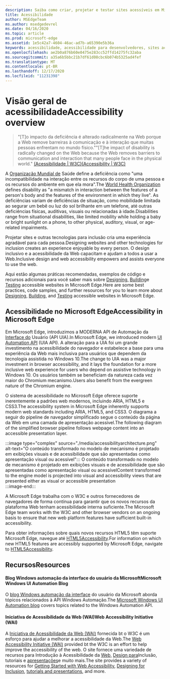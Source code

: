 ```yaml
---
description: Saiba como criar, projetar e testar sites acessíveis em Microsoft Edge.
title: Acessibilidade
author: MSEdgeTeam
ms.author: msedgedevrel
ms.date: 04/16/2020
ms.topic: article
ms.prod: microsoft-edge
ms.assetid: 1e5c42a7-4604-46ac-ad7b-a65390e5b36a
keywords: acessibilidade, acessibilidade para desenvolvedores, sites acessíveis, borda, desenvolvimento da Web, ARIA, desenvolvedor, UIA, Automação da Interface do Usuário
ms.openlocfilehash: ae2b0a876b60e0475e283cc52ffd14275fc32aba
ms.sourcegitcommit: a35a6b5bbc21b7df61d08cbc6b074b5325ad4fef
ms.translationtype: MT
ms.contentlocale: pt-BR
ms.lasthandoff: 12/17/2020
ms.locfileid: "11231398"
---
```

# <span data-ttu-id="2b7e1-104">Visão geral de acessibilidade</span><span class="sxs-lookup"><span data-stu-id="2b7e1-104">Accessibility overview</span></span>  

> <span data-ttu-id="2b7e1-105">"\[T\]o impacto da deficiência é alterado radicalmente na Web porque a Web remove barreiras à comunicação e à interação que muitas pessoas enfrentam no mundo físico."</span><span class="sxs-lookup"><span data-stu-id="2b7e1-105">"\[T\]he impact of disability is radically changed on the Web because the Web removes barriers to communication and interaction that many people face in the physical world."</span></span> [<span data-ttu-id="2b7e1-106">(Acessibilidade | W3C)</span><span class="sxs-lookup"><span data-stu-id="2b7e1-106">(Accessibility | W3C)</span></span>][W3CAccessibility]  

<span data-ttu-id="2b7e1-107">A [Organização Mundial de][WHODisabilities] Saúde define a deficiência como "uma incompatibilidade na interação entre os recursos do corpo de uma pessoa e os recursos do ambiente em que ela mora".</span><span class="sxs-lookup"><span data-stu-id="2b7e1-107">The [World Health Organization][WHODisabilities] defines disability as "a mismatch in interaction between the features of a person's body and the features of the environment in which they live".</span></span>  <span data-ttu-id="2b7e1-108">As deficiências variam de deficiências de situação, como mobilidade limitada ao segurar um bebê ou luz do sol brilhante em um telefone, até outras deficiências físicas, auditivas, visuais ou relacionadas à idade.</span><span class="sxs-lookup"><span data-stu-id="2b7e1-108">Disabilities range from situational disabilities, like limited mobility while holding a baby or bright sunlight on a phone, to other physical, auditory, visual, or age-related impairments.</span></span>  

<span data-ttu-id="2b7e1-109">Projetar sites e outras tecnologias para inclusão cria uma experiência agradável para cada pessoa.</span><span class="sxs-lookup"><span data-stu-id="2b7e1-109">Designing websites and other technologies for inclusion creates an experience enjoyable by every person.</span></span>  <span data-ttu-id="2b7e1-110">O design inclusivo e a acessibilidade da Web capacitam e ajudam a todos a usar a Web.</span><span class="sxs-lookup"><span data-stu-id="2b7e1-110">Inclusive design and web accessibility empowers and assists everyone to use the web.</span></span>  

<span data-ttu-id="2b7e1-111">Aqui estão algumas práticas recomendadas, exemplos de código e recursos adicionais para você saber mais sobre [Designing,][AccessibilityDesign] [Building][AccessibilityBuild]e [Testing][AccessibilityTest] accessible websites in Microsoft Edge.</span><span class="sxs-lookup"><span data-stu-id="2b7e1-111">Here are some best practices, code samples, and further resources for you to learn more about [Designing][AccessibilityDesign], [Building][AccessibilityBuild], and [Testing][AccessibilityTest] accessible websites in Microsoft Edge.</span></span>  

## <span data-ttu-id="2b7e1-112">Acessibilidade no Microsoft Edge</span><span class="sxs-lookup"><span data-stu-id="2b7e1-112">Accessibility in Microsoft Edge</span></span>  

<span data-ttu-id="2b7e1-113">Em Microsoft Edge, introduzimos a MODERNA API de Automação da [Interface do][WindowsWin32AutoEntryui] Usuário \(API UIA\).</span><span class="sxs-lookup"><span data-stu-id="2b7e1-113">In Microsoft Edge, we introduced modern [UI Automation API][WindowsWin32AutoEntryui] \(UIA API\).</span></span>  <span data-ttu-id="2b7e1-114">A alteração para a UIA foi um grande investimento na acessibilidade do navegador e estabelece a base para uma experiência da Web mais inclusiva para usuários que dependem da tecnologia assistida no Windows 10.</span><span class="sxs-lookup"><span data-stu-id="2b7e1-114">The change to UIA was a major investment in browser accessibility, and it lays the foundation for a more inclusive web experience for users who depend on assistive technology in Windows 10.</span></span>  <span data-ttu-id="2b7e1-115">Os usuários também se beneficiam da natureza cada vez maior do Chromium mecanismo.</span><span class="sxs-lookup"><span data-stu-id="2b7e1-115">Users also benefit from the evergreen nature of the Chromium engine.</span></span>  

<span data-ttu-id="2b7e1-116">O sistema de acessibilidade no Microsoft Edge oferece suporte inerentemente a padrões web modernos, incluindo ARIA, HTML5 e CSS3.</span><span class="sxs-lookup"><span data-stu-id="2b7e1-116">The accessibility system in Microsoft Edge inherently supports modern web standards including ARIA, HTML5, and CSS3.</span></span>  <span data-ttu-id="2b7e1-117">O diagrama a seguir do pipeline de navegador simplificado segue o conteúdo da página da Web em uma camada de apresentação acessível.</span><span class="sxs-lookup"><span data-stu-id="2b7e1-117">The following diagram of the simplified browser pipeline follows webpage content into an accessible presentation layer.</span></span>  

:::image type="complex" source="./media/accessibilityarchitecture.png" alt-text="O conteúdo transformado no modelo de mecanismo é projetado em exibições visuais e de acessibilidade que são apresentadas como apresentação visual ou acessível":::
   <span data-ttu-id="2b7e1-119">O conteúdo transformado no modelo de mecanismo é projetado em exibições visuais e de acessibilidade que são apresentadas como apresentação visual ou acessível</span><span class="sxs-lookup"><span data-stu-id="2b7e1-119">Content transformed to the engine model is projected into visual and accessibility views that are presented either as visual or accessible presentation</span></span>  
:::image-end:::  

<span data-ttu-id="2b7e1-120">A Microsoft Edge trabalha com o W3C e outros fornecedores de navegadores de forma contínua para garantir que os novos recursos da plataforma Web tenham acessibilidade interna suficiente.</span><span class="sxs-lookup"><span data-stu-id="2b7e1-120">The Microsoft Edge team works with the W3C and other browser vendors on an ongoing basis to ensure that new web platform features have sufficient built-in accessibility.</span></span>  

<span data-ttu-id="2b7e1-121">Para obter informações sobre quais novos recursos HTML5 têm suporte Microsoft Edge, navegue até [HTML5Accessibility][HTML5Accessibility].</span><span class="sxs-lookup"><span data-stu-id="2b7e1-121">For information on which new HTML5 features are accessibly supported by Microsoft Edge, navigate to [HTML5Accessibility][HTML5Accessibility].</span></span>  

## <span data-ttu-id="2b7e1-122">Recursos</span><span class="sxs-lookup"><span data-stu-id="2b7e1-122">Resources</span></span>  

#### <span data-ttu-id="2b7e1-123">Blog Windows automação da interface do usuário da Microsoft</span><span class="sxs-lookup"><span data-stu-id="2b7e1-123">Microsoft Windows UI Automation Blog</span></span>  

<span data-ttu-id="2b7e1-124">O [blog Windows automação da interface][ArchiveBlogsWinuiautomation] do usuário da Microsoft aborda tópicos relacionados à API Windows Automação.</span><span class="sxs-lookup"><span data-stu-id="2b7e1-124">The [Microsoft Windows UI Automation blog][ArchiveBlogsWinuiautomation] covers topics related to the Windows Automation API.</span></span>  

#### <span data-ttu-id="2b7e1-125">Iniciativa de Acessibilidade da Web (WAI)</span><span class="sxs-lookup"><span data-stu-id="2b7e1-125">Web Accessibility Initiative (WAI)</span></span>  

<span data-ttu-id="2b7e1-126">A [Iniciativa de Acessibilidade da Web (WAI)][W3CWaiHome] fornecida bt o W3C é um esforço para ajudar a melhorar a acessibilidade da Web.</span><span class="sxs-lookup"><span data-stu-id="2b7e1-126">The [Web Accessibility Initiative (WAI)][W3CWaiHome] provided bt the W3C is an effort to help improve the accessibility of the web.</span></span>  <span data-ttu-id="2b7e1-127">O site fornece uma variedade de recursos para Introdução à Acessibilidade da [Web,][W3CWaiGettingstartedOverview] [Design para][W3CWaiFundamentals]Inclusão, tutoriais e [apresentações][W3CWaiTeachAdvocate]e muito mais.</span><span class="sxs-lookup"><span data-stu-id="2b7e1-127">The site provides a variety of resources for [Getting Started with Web Accessibility][W3CWaiGettingstartedOverview], [Designing for Inclusion][W3CWaiFundamentals], [tutorials and presentations][W3CWaiTeachAdvocate], and more.</span></span>  

<!-- links -->  

[AccessibilityBuild]: ./build/index.md "Criar sites acessíveis | Microsoft Doc"  
[AccessibilityDesign]: ./design.md "Criar sites acessíveis | Microsoft Doc"  
[AccessibilityTest]: ./test.md "Testes de acessibilidade | Microsoft Docs"  

[WindowsWin32AutoEntryui]: /windows/win32/winauto/entry-uiauto-win32 "Interface do usuário | Microsoft Doc"  

[ArchiveBlogsWinuiautomation]: /archive/blogs/winuiautomation/ "Blog Windows de Automação da Interface do Usuário da Microsoft | Microsoft Doc"  

[HTML5Accessibility]: https://html5accessibility.com "Acessibilidade HTML5"  

[W3CAccessibility]: https://w3.org/standards/webdesign/accessibility "Acessibilidade | W3C"  
[W3CWaiFundamentals]: https://w3.org/wai/fundamentals/accessibility-intro "Introdução à | Iniciativa de Acessibilidade da Web (S) | W3C"  
[W3CWaiGettingstartedOverview]: https://w3.org/wai/gettingstarted/Overview "Iniciando: tornando um site acessível | Iniciativa de Acessibilidade da Web (S) | W3C"  
[W3CWaiHome]: https://w3.org/wai "Iniciativa de Acessibilidade da Web (S) | W3C"  
[W3CWaiTeachAdvocate]: https://w3.org/wai/teach-advocate "Visão geral do professor e do advogado | Iniciativa de Acessibilidade da Web (S) | W3C"  

[WHODisabilities]: https://who.int/topics/disabilities "Deficiências | OMS"  

